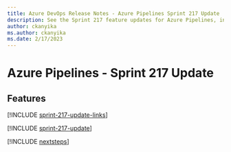 ```yaml
---
title: Azure DevOps Release Notes - Azure Pipelines Sprint 217 Update
description: See the Sprint 217 feature updates for Azure Pipelines, including next steps.
author: ckanyika
ms.author: ckanyika
ms.date: 2/17/2023
---
```


# Azure Pipelines - Sprint 217 Update

## Features

[!INCLUDE [sprint-217-update-links](../includes/pipelines/sprint-217-update-links.md)]

[!INCLUDE [sprint-217-update](../includes/pipelines/sprint-217-update.md)]

[!INCLUDE [nextsteps](../includes/nextsteps.md)]